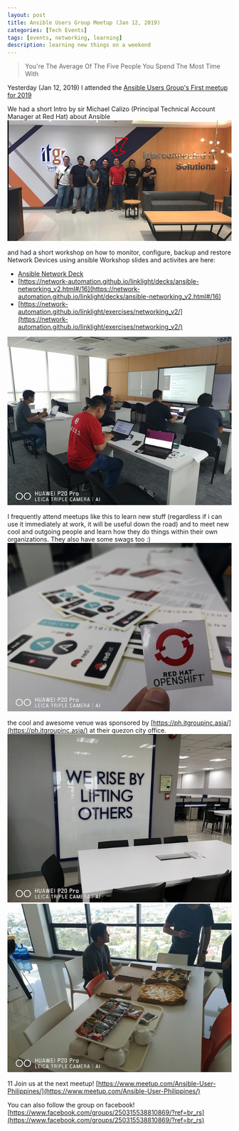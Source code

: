 ```yaml
---
layout: post
title: Ansible Users Group Meetup (Jan 12, 2019)
categories: [Tech Events]
tags: [events, networking, learning]
description: learning new things on a weekend
---
```


> You're The Average Of The Five People You Spend The Most Time With

Yesterday (Jan 12, 2019) I attended the [Ansible Users Group\'s First meetup for 2019](https://www.facebook.com/events/2275325182742020/)

We had a short Intro by sir Michael Calizo (Principal Technical Account Manager at Red Hat) about Ansible 
![Attendees with sir Michael Calizo](/assets/postimages/ansible-attendees.png)

and had a short workshop on how to monitor, configure, backup and restore Network Devices using ansible 
Workshop slides and activites are here: 
*  [Ansible Network Deck](https://network-automation.github.io/linklight/decks/ansible_network.pdf)
*  [https://network-automation.github.io/linklight/decks/ansible-networking_v2.html#/16](https://network-automation.github.io/linklight/decks/ansible-networking_v2.html#/16)
*  [https://network-automation.github.io/linklight/exercises/networking_v2/](https://network-automation.github.io/linklight/exercises/networking_v2/)

![ansible-workshop.jpg](/assets/postimages/ansible-workshop.jpg)

I frequently attend meetups like this to learn new stuff (regardless if i can use it immediately at work, it will be useful down the road)
and to meet new cool and outgoing people and learn how they do things within their own organizations. 
They also have some swags too :)
![ansible-swags.jpg](/assets/postimages/ansible-swags.jpg)

the cool and awesome venue was sponsored by [https://ph.itgroupinc.asia/](https://ph.itgroupinc.asia/) at their quezon city office.
![ansible-itgroupoffice.jpg](/assets/postimages/ansible-itgroupoffice.jpg)
![ansiple-usual-pizza.jpg](/assets/postimages/ansiple-usual-pizza.jpg)


11 
Join us at the next meetup! [https://www.meetup.com/Ansible-User-Philippines/](https://www.meetup.com/Ansible-User-Philippines/)

You can also follow the group on facebook! [https://www.facebook.com/groups/250315538810869/?ref=br_rs](https://www.facebook.com/groups/250315538810869/?ref=br_rs)



